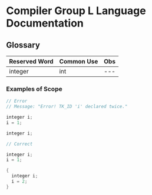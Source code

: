 # Compiler Group L Language Documentation 

## Glossary

| Reserved Word | Common Use | Obs |
|--- |--- |--- |
| integer | int | --- |


### Examples of Scope

```cpp
// Error
// Message: "Error! TK_ID 'i' declared twice."

integer i;
i = 1;

integer i;
```

```cpp
// Correct

integer i;
i = 1;

{
  integer i;
  i = 2;
}
```